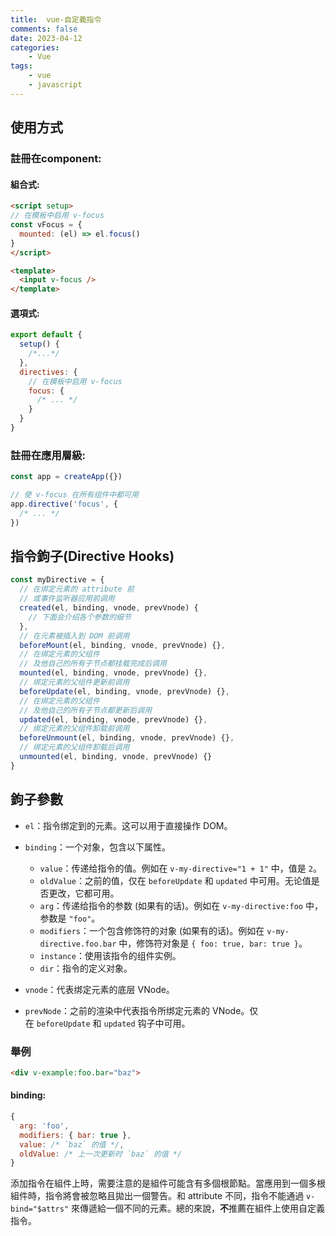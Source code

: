 ```yaml
---
title:  vue-自定義指令
comments: false
date: 2023-04-12
categories:
    - Vue
tags:
    - vue
    - javascript
---
```


## 使用方式

### 註冊在component:

#### 組合式:
```html
<script setup>
// 在模板中启用 v-focus
const vFocus = {
  mounted: (el) => el.focus()
}
</script>

<template>
  <input v-focus />
</template>
```

#### 選項式:
```javascript
export default {
  setup() {
    /*...*/
  },
  directives: {
    // 在模板中启用 v-focus
    focus: {
      /* ... */
    }
  }
}
```

### 註冊在應用層級:
```javascript
const app = createApp({})

// 使 v-focus 在所有组件中都可用
app.directive('focus', {
  /* ... */
})
```

## 指令鉤子(Directive Hooks)

```javascript
const myDirective = {
  // 在绑定元素的 attribute 前
  // 或事件监听器应用前调用
  created(el, binding, vnode, prevVnode) {
    // 下面会介绍各个参数的细节
  },
  // 在元素被插入到 DOM 前调用
  beforeMount(el, binding, vnode, prevVnode) {},
  // 在绑定元素的父组件
  // 及他自己的所有子节点都挂载完成后调用
  mounted(el, binding, vnode, prevVnode) {},
  // 绑定元素的父组件更新前调用
  beforeUpdate(el, binding, vnode, prevVnode) {},
  // 在绑定元素的父组件
  // 及他自己的所有子节点都更新后调用
  updated(el, binding, vnode, prevVnode) {},
  // 绑定元素的父组件卸载前调用
  beforeUnmount(el, binding, vnode, prevVnode) {},
  // 绑定元素的父组件卸载后调用
  unmounted(el, binding, vnode, prevVnode) {}
}

```

## 鉤子參數
-   `el`：指令绑定到的元素。这可以用于直接操作 DOM。
    
-   `binding`：一个对象，包含以下属性。
    
    -   `value`：传递给指令的值。例如在 `v-my-directive="1 + 1"` 中，值是 `2`。
    -   `oldValue`：之前的值，仅在 `beforeUpdate` 和 `updated` 中可用。无论值是否更改，它都可用。
    -   `arg`：传递给指令的参数 (如果有的话)。例如在 `v-my-directive:foo` 中，参数是 `"foo"`。
    -   `modifiers`：一个包含修饰符的对象 (如果有的话)。例如在 `v-my-directive.foo.bar` 中，修饰符对象是 `{ foo: true, bar: true }`。
    -   `instance`：使用该指令的组件实例。
    -   `dir`：指令的定义对象。
-   `vnode`：代表绑定元素的底层 VNode。
    
-   `prevNode`：之前的渲染中代表指令所绑定元素的 VNode。仅在 `beforeUpdate` 和 `updated` 钩子中可用。

### 舉例

```html
<div v-example:foo.bar="baz">
```

#### binding:
```javascript
{
  arg: 'foo',
  modifiers: { bar: true },
  value: /* `baz` 的值 */,
  oldValue: /* 上一次更新时 `baz` 的值 */
}
```


添加指令在組件上時，需要注意的是組件可能含有多個根節點。當應用到一個多根組件時，指令將會被忽略且拋出一個警告。和 attribute 不同，指令不能通過 `v-bind="$attrs"` 來傳遞給一個不同的元素。總的來說，**不**推薦在組件上使用自定義指令。